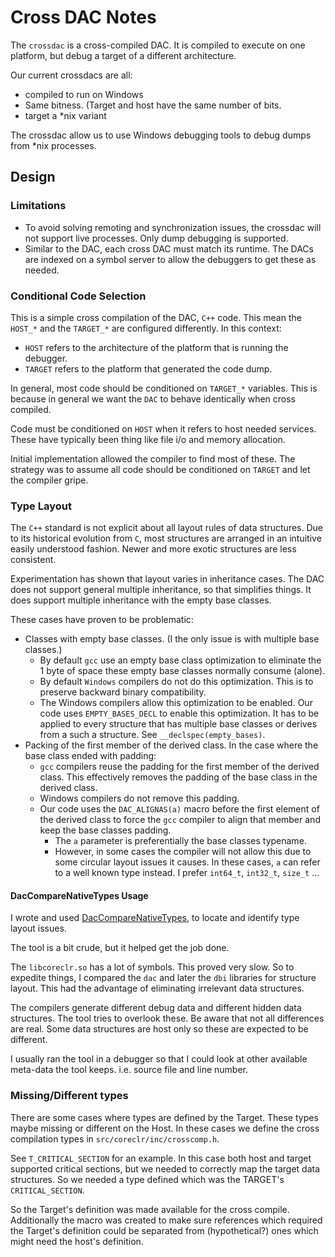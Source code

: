 # Cross DAC Notes

The `crossdac` is a cross-compiled DAC. It is compiled to execute on one platform, but debug a target of a different architecture.

Our current crossdacs are all:

- compiled to run on Windows
- Same bitness. (Target and host have the same number of bits.
- target a *nix variant

The crossdac allow us to use Windows debugging tools to debug dumps from *nix processes.

## Design

### Limitations

- To avoid solving remoting and synchronization issues, the crossdac will not support live processes. Only dump debugging is supported.
- Similar to the DAC, each cross DAC must match its runtime. The DACs are indexed on a symbol server to allow the debuggers to get these as needed.

### Conditional Code Selection

This is a simple cross compilation of the DAC, `C++` code. This mean the `HOST_*` and the `TARGET_*` are configured differently. In this context:

- `HOST` refers to the architecture of the platform that is running the debugger.
- `TARGET` refers to the platform that generated the code dump.

In general, most code should be conditioned on `TARGET_*` variables. This is because in general we want the `DAC` to behave identically when cross compiled.

Code must be conditioned on `HOST` when it refers to host needed services. These have typically been thing like file i/o and memory allocation.

Initial implementation allowed the compiler to find most of these. The strategy was to assume all code should be conditioned on `TARGET` and let the compiler gripe.

### Type Layout

The `C++` standard is not explicit about all layout rules of data structures. Due to its historical evolution from `C`, most structures are arranged in an intuitive easily understood fashion. Newer and more exotic structures are less consistent.

Experimentation has shown that layout varies in inheritance cases. The DAC does not support general multiple inheritance, so that simplifies things. It does support multiple inheritance with the empty base classes.

These cases have proven to be problematic:

- Classes with empty base classes. (I the only issue is with multiple base classes.)
  - By default `gcc` use an empty base class optimization to eliminate the 1 byte of space these empty base classes normally consume (alone).
  - By default `Windows` compilers do not do this optimization. This is to preserve backward binary compatibility.
  - The Windows compilers allow this optimization to be enabled. Our code uses `EMPTY_BASES_DECL` to enable this optimization. It has to be applied to every structure that has multiple base classes or derives from a such a structure. See `__declspec(empty_bases)`.
- Packing of the first member of the derived class. In the case where the base class ended with padding:
  - `gcc` compilers reuse the padding for the first member of the derived class. This effectively removes the padding of the base class in the derived class.
  - Windows compilers do not remove this padding.
  - Our code uses the `DAC_ALIGNAS(a)` macro before the first element of the derived class to force the `gcc` compiler to align that member and keep the base classes padding.
    - The `a` parameter is preferentially the base classes typename.
    - However, in some cases the compiler will not allow this due to some circular layout issues it causes. In these cases, `a` can refer to a well known type instead. I prefer `int64_t`, `int32_t`, `size_t` ...

#### DacCompareNativeTypes Usage

I wrote and used [DacCompareNativeTypes](https://github.com/dotnet/diagnostics/tree/main/src/tests/DacCompareNativeTypes), to locate and identify type layout issues.

The tool is a bit crude, but it helped get the job done.

The `libcoreclr.so` has a lot of symbols. This proved very slow. So to expedite things, I compared the `dac` and later the `dbi` libraries for structure layout. This had the advantage of eliminating irrelevant data structures.

The compilers generate different debug data and different hidden data structures. The tool tries to overlook these. Be aware that not all differences are real. Some data structures are host only so these are expected to be different.

I usually ran the tool in a debugger so that I could look at other available meta-data the tool keeps. i.e. source file and line number.

### Missing/Different types

There are some cases where types are defined by the Target. These types maybe missing or different on the Host. In these cases we define the cross compilation types in `src/coreclr/inc/crosscomp.h`.

See `T_CRITICAL_SECTION` for an example. In this case both host and target supported critical sections, but we needed to correctly map the target data structures. So we needed a type defined which was the TARGET's `CRITICAL_SECTION`.

So the Target's definition was made available for the cross compile. Additionally the macro was created to make sure references which required the Target's definition could be separated from (hypothetical?) ones which might need the host's definition.